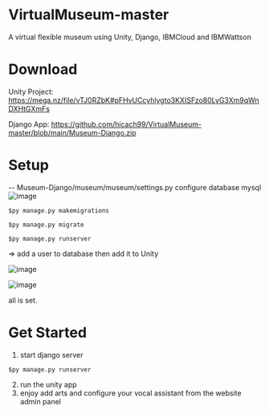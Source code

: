 # VirtualMuseum-master
A virtual flexible museum using Unity, Django, IBMCloud and IBMWattson
# Download
Unity Project: https://mega.nz/file/vTJ0RZbK#pFHvUCcyhlygto3KXISFzo80LyG3Xm9qWnDXHtGXmFs
  
Django App: https://github.com/hicach99/VirtualMuseum-master/blob/main/Museum-Django.zip
# Setup
-- Museum-Django/museum/museum/settings.py
configure database mysql
    ![image](https://user-images.githubusercontent.com/107697556/174339529-57bd301f-311e-4b5a-8440-e3e707efcb4f.png)

    $py manage.py makemigrations

    $py manage.py migrate

    $py manage.py runserver

  => add a user to database then add it to Unity

   ![image](https://user-images.githubusercontent.com/107697556/174319668-6d202952-577d-4861-bcad-a241cf12928a.png)

   ![image](https://user-images.githubusercontent.com/107697556/174319729-a3249055-995a-43ef-87f2-fe9a7ea5dd88.png)

   all is set.
# Get Started

  1. start django server
  
    $py manage.py runserver
    
  2. run the unity app
  3. enjoy add arts and configure your vocal assistant from the website admin panel
